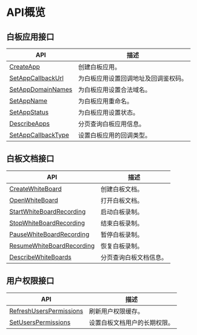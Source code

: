 # API概览

## 白板应用接口

|API|描述|
|---|--|
|[CreateApp](/cn.zh-CN/互动白板/服务端API/2020-12-14版本/白板应用接口/CreateApp.md)|创建白板应用。|
|[SetAppCallbackUrl](/cn.zh-CN/互动白板/服务端API/2020-12-14版本/白板应用接口/SetAppCallbackUrl.md)|为白板应用设置回调地址及回调鉴权码。|
|[SetAppDomainNames](/cn.zh-CN/互动白板/服务端API/2020-12-14版本/白板应用接口/SetAppDomainNames.md)|为白板应用设置合法域名。|
|[SetAppName](/cn.zh-CN/互动白板/服务端API/2020-12-14版本/白板应用接口/SetAppName.md)|为白板应用重命名。|
|[SetAppStatus](/cn.zh-CN/互动白板/服务端API/2020-12-14版本/白板应用接口/SetAppStatus.md)|为白板应用设置状态。|
|[DescribeApps](/cn.zh-CN/互动白板/服务端API/2020-12-14版本/白板应用接口/DescribeApps.md)|分页查询白板应用信息。|
|[SetAppCallbackType](/cn.zh-CN/互动白板/服务端API/2020-12-14版本/白板应用接口/SetAppCallbackType.md)|设置白板应用的回调类型。|

## 白板文档接口

|API|描述|
|---|--|
|[CreateWhiteBoard](/cn.zh-CN/互动白板/服务端API/2020-12-14版本/白板文档接口/CreateWhiteBoard.md)|创建白板文档。|
|[OpenWhiteBoard](/cn.zh-CN/互动白板/服务端API/2020-12-14版本/白板文档接口/OpenWhiteBoard.md)|打开白板文档。|
|[StartWhiteBoardRecording](/cn.zh-CN/互动白板/服务端API/2020-12-14版本/白板文档接口/StartWhiteBoardRecording.md)|启动白板录制。|
|[StopWhiteBoardRecording](/cn.zh-CN/互动白板/服务端API/2020-12-14版本/白板文档接口/StopWhiteBoardRecording.md)|结束白板录制。|
|[PauseWhiteBoardRecording](/cn.zh-CN/互动白板/服务端API/2020-12-14版本/白板文档接口/PauseWhiteBoardRecording.md)|暂停白板录制。|
|[ResumeWhiteBoardRecording](/cn.zh-CN/互动白板/服务端API/2020-12-14版本/白板文档接口/ResumeWhiteBoardRecording.md)|恢复白板录制。|
|[DescribeWhiteBoards](/cn.zh-CN/互动白板/服务端API/2020-12-14版本/白板文档接口/DescribeWhiteBoards.md)|分页查询白板文档信息。|

## 用户权限接口

|API|描述|
|---|--|
|[RefreshUsersPermissions](/cn.zh-CN/互动白板/服务端API/2020-12-14版本/用户权限接口/RefreshUsersPermissions.md)|刷新用户权限缓存。|
|[SetUsersPermissions](/cn.zh-CN/互动白板/服务端API/2020-12-14版本/用户权限接口/SetUsersPermissions.md)|设置白板文档用户的长期权限。|


